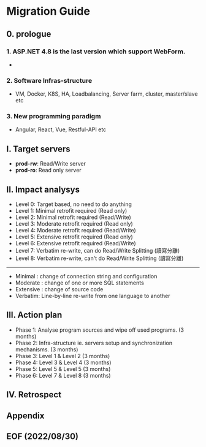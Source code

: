 # Migration Guide

## 0. prologue
### 1. ASP.NET 4.8 is the last version which support WebForm. 
- 

### 2. Software Infras-structure 
- VM, Docker, K8S, HA, Loadbalancing, Server farm, cluster, master/slave etc 

### 3. New programming paradigm 
- Angular, React, Vue, Restful-API etc 


## I. Target servers
- **prod-rw**: Read/Write server
- **prod-ro**: Read only server

## II. Impact analysys 
- Level 0: Target based, no need to do anything
- Level 1: Minimal retrofit required (Read only)
- Level 2: Minimal retrofit required (Read/Write)
- Level 3: Moderate retrofit required (Read only)
- Level 4: Moderate retrofit required (Read/Write)
- Level 5: Extensive retrofit required (Read only)
- Level 6: Extensive retrofit required (Read/Write)
- Level 7: Verbatim re-write, can do Read/Write Splitting (讀寫分離)
- Level 8: Verbatim re-write, can't do Read/Write Splitting (讀寫分離)
---
- Minimal : change of connection string and configuration
- Moderate : change of one or more SQL statements
- Extensive : change of source code 
- Verbatim: Line-by-line re-write from one language to another


## III. Action plan
- Phase 1: Analyse program sources and wipe off used programs. (3 months)
- Phase 2: Infra-structure ie. servers setup and synchronization mechanisms.  (3 months)
- Phase 3: Level 1 & Level 2 (3 months)
- Phase 4: Level 3 & Level 4 (3 months)
- Phase 5: Level 5 & Level 5 (3 months)
- Phase 6: Level 7 & Level 8 (3 months)

## IV. Retrospect

## Appendix 

## EOF (2022/08/30)